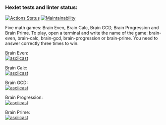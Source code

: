 ### Hexlet tests and linter status:

[![Actions Status](https://github.com/lokosokol/frontend-project-lvl1/workflows/hexlet-check/badge.svg)](https://github.com/lokosokol/frontend-project-lvl1/actions)
[![Maintainability](https://api.codeclimate.com/v1/badges/92cfe6d7f353195ffb80/maintainability)](https://codeclimate.com/github/lokosokol/frontend-project-lvl1/maintainability)

Five math games: Brain Even, Brain Calc, Brain GCD, Brain Progression and Brain Prime. To play, open a terminal and write the name of the game: brain-even, brain-calc, brain-gcd, brain-progression or brain-prime. You need to answer correctly three times to win.<br />

Brain Even:<br />
[![asciicast](https://asciinema.org/a/h7xmM8IfQPXKPTBtAOlBBkzrQ.svg)](https://asciinema.org/a/h7xmM8IfQPXKPTBtAOlBBkzrQ)

Brain Calc:<br />
[![asciicast](https://asciinema.org/a/pPAAEsTFkHprHGF9JCDx9Fu2f.svg)](https://asciinema.org/a/pPAAEsTFkHprHGF9JCDx9Fu2f)

Brain GCD:<br />
[![asciicast](https://asciinema.org/a/UURPyQCG6YNtdosgJzuiWHREM.svg)](https://asciinema.org/a/UURPyQCG6YNtdosgJzuiWHREM)

Brain Progression:<br />
[![asciicast](https://asciinema.org/a/jLqubNcCSZsOpF54owCB6LrAm.svg)](https://asciinema.org/a/jLqubNcCSZsOpF54owCB6LrAm)

Brain Prime: <br />
[![asciicast](https://asciinema.org/a/Ij0aSs3XnPAqWHzip7SPL98CG.svg)](https://asciinema.org/a/Ij0aSs3XnPAqWHzip7SPL98CG)
